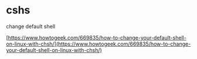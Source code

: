 # cshs

change default shell

[https://www.howtogeek.com/669835/how-to-change-your-default-shell-on-linux-with-chsh/](https://www.howtogeek.com/669835/how-to-change-your-default-shell-on-linux-with-chsh/)